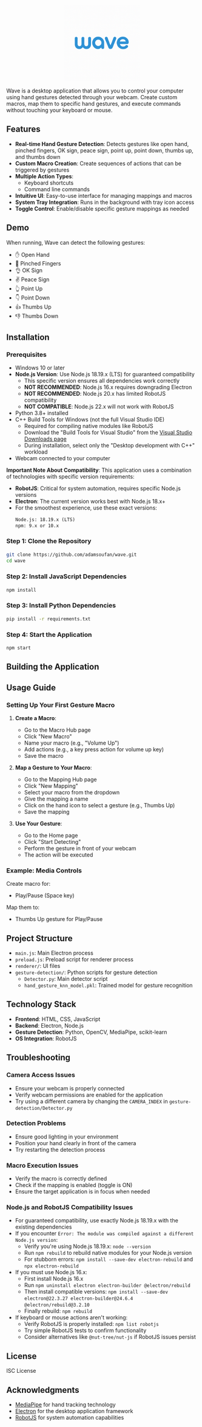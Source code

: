 <p align="center">
  <img src="renderer/assets/images/wave.png" alt="Wave Logo" width="200">
</p>

Wave is a desktop application that allows you to control your computer using hand gestures detected through your webcam. Create custom macros, map them to specific hand gestures, and execute commands without touching your keyboard or mouse.

## Features

- **Real-time Hand Gesture Detection**: Detects gestures like open hand, pinched fingers, OK sign, peace sign, point up, point down, thumbs up, and thumbs down
- **Custom Macro Creation**: Create sequences of actions that can be triggered by gestures
- **Multiple Action Types**:
  - Keyboard shortcuts
  - Command line commands
- **Intuitive UI**: Easy-to-use interface for managing mappings and macros
- **System Tray Integration**: Runs in the background with tray icon access
- **Toggle Control**: Enable/disable specific gesture mappings as needed

## Demo

When running, Wave can detect the following gestures:

- ✋ Open Hand
- 🤌 Pinched Fingers
- 👌 OK Sign
- ✌️ Peace Sign
- 👆 Point Up
- 👇 Point Down
- 👍 Thumbs Up
- 👎 Thumbs Down

## Installation

### Prerequisites

- Windows 10 or later
- **Node.js Version**: Use Node.js 18.19.x (LTS) for guaranteed compatibility
  - This specific version ensures all dependencies work correctly
  - **NOT RECOMMENDED**: Node.js 16.x requires downgrading Electron
  - **NOT RECOMMENDED**: Node.js 20.x has limited RobotJS compatibility
  - **NOT COMPATIBLE**: Node.js 22.x will not work with RobotJS
- Python 3.8+ installed
- C++ Build Tools for Windows (not the full Visual Studio IDE)
  - Required for compiling native modules like RobotJS
  - Download the "Build Tools for Visual Studio" from the [Visual Studio Downloads page](https://visualstudio.microsoft.com/visual-cpp-build-tools/)
  - During installation, select only the "Desktop development with C++" workload
- Webcam connected to your computer

**Important Note About Compatibility**: This application uses a combination of technologies with specific version requirements:

- **RobotJS**: Critical for system automation, requires specific Node.js versions
- **Electron**: The current version works best with Node.js 18.x+
- For the smoothest experience, use these exact versions:
  ```
  Node.js: 18.19.x (LTS)
  npm: 9.x or 10.x
  ```

### Step 1: Clone the Repository

```bash
git clone https://github.com/adamsoufan/wave.git
cd wave
```

### Step 2: Install JavaScript Dependencies

```bash
npm install
```

### Step 3: Install Python Dependencies

```bash
pip install -r requirements.txt
```

### Step 4: Start the Application

```bash
npm start
```

## Building the Application

## Usage Guide

### Setting Up Your First Gesture Macro

1. **Create a Macro**:

   - Go to the Macro Hub page
   - Click "New Macro"
   - Name your macro (e.g., "Volume Up")
   - Add actions (e.g., a key press action for volume up key)
   - Save the macro

2. **Map a Gesture to Your Macro**:

   - Go to the Mapping Hub page
   - Click "New Mapping"
   - Select your macro from the dropdown
   - Give the mapping a name
   - Click on the hand icon to select a gesture (e.g., Thumbs Up)
   - Save the mapping

3. **Use Your Gesture**:
   - Go to the Home page
   - Click "Start Detecting"
   - Perform the gesture in front of your webcam
   - The action will be executed

### Example: Media Controls

Create macro for:

- Play/Pause (Space key)

Map them to:

- Thumbs Up gesture for Play/Pause

## Project Structure

- `main.js`: Main Electron process
- `preload.js`: Preload script for renderer process
- `renderer/`: UI files
- `gesture-detection/`: Python scripts for gesture detection
  - `Detector.py`: Main detector script
  - `hand_gesture_knn_model.pkl`: Trained model for gesture recognition

## Technology Stack

- **Frontend**: HTML, CSS, JavaScript
- **Backend**: Electron, Node.js
- **Gesture Detection**: Python, OpenCV, MediaPipe, scikit-learn
- **OS Integration**: RobotJS

## Troubleshooting

### Camera Access Issues

- Ensure your webcam is properly connected
- Verify webcam permissions are enabled for the application
- Try using a different camera by changing the `CAMERA_INDEX` in `gesture-detection/Detector.py`

### Detection Problems

- Ensure good lighting in your environment
- Position your hand clearly in front of the camera
- Try restarting the detection process

### Macro Execution Issues

- Verify the macro is correctly defined
- Check if the mapping is enabled (toggle is ON)
- Ensure the target application is in focus when needed

### Node.js and RobotJS Compatibility Issues

- For guaranteed compatibility, use exactly Node.js 18.19.x with the existing dependencies
- If you encounter `Error: The module was compiled against a different Node.js version`:
  - Verify you're using Node.js 18.19.x: `node --version`
  - Run `npm rebuild` to rebuild native modules for your Node.js version
  - For stubborn errors: `npm install --save-dev electron-rebuild` and `npx electron-rebuild`
- If you must use Node.js 16.x:
  - First install Node.js 16.x
  - Run `npm uninstall electron electron-builder @electron/rebuild`
  - Then install compatible versions: `npm install --save-dev electron@22.3.27 electron-builder@24.6.4 @electron/rebuild@3.2.10`
  - Finally rebuild: `npm rebuild`
- If keyboard or mouse actions aren't working:
  - Verify RobotJS is properly installed: `npm list robotjs`
  - Try simple RobotJS tests to confirm functionality
  - Consider alternatives like `@nut-tree/nut-js` if RobotJS issues persist

## License

ISC License

## Acknowledgments

- [MediaPipe](https://mediapipe.dev/) for hand tracking technology
- [Electron](https://www.electronjs.org/) for the desktop application framework
- [RobotJS](http://robotjs.io/) for system automation capabilities
